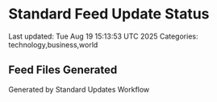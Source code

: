 # Standard Feed Update Status
Last updated: Tue Aug 19 15:13:53 UTC 2025
Categories: technology,business,world

## Feed Files Generated

Generated by Standard Updates Workflow
